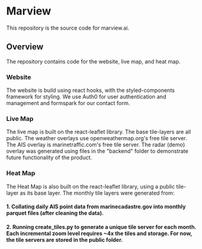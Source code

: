 # Marview

This repository is the source code for marview.ai.

## Overview

The repository contains code for the website, live map, and heat map.

### Website

The website is build using react hooks, with the styled-components framework for styling. We use Auth0 for user authentication and management and formspark for our contact form.

### Live Map

The live map is built on the react-leaflet library. The base tile-layers are all public. The weather overlays use openweathermap.org's free tile server. The AIS overlay is marinetraffic.com's free tile server. The radar (demo) overlay was generated using files in the "backend" folder to demonstrate future functionality of the product.

### Heat Map

The Heat Map is also built on the react-leaflet library, using a public tile-layer as its base layer. The monthly tile layers were generated from:

#### 1. Collating daily AIS point data from marinecadastre.gov into monthly parquet files (after cleaning the data).

#### 2. Running create_tiles.py to generate a unique tile server for each month. Each incremental zoom level requires ~4x the tiles and storage. For now, the tile servers are stored in the public folder.
